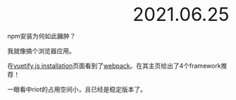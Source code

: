 <div style="text-align:right; font-size:3em;">2021.06.25</div>

npm安装为何如此臃肿？

我就像搞个浏览器应用。

在[vuetify.js installation](https://vuetifyjs.com/en/getting-started/installation/)页面看到了[webpack](https://github.com/webpack/webpack)。在其主页给出了4个framework推荐！

一眼看中riot的占用空间小，且已经是稳定版本了。


